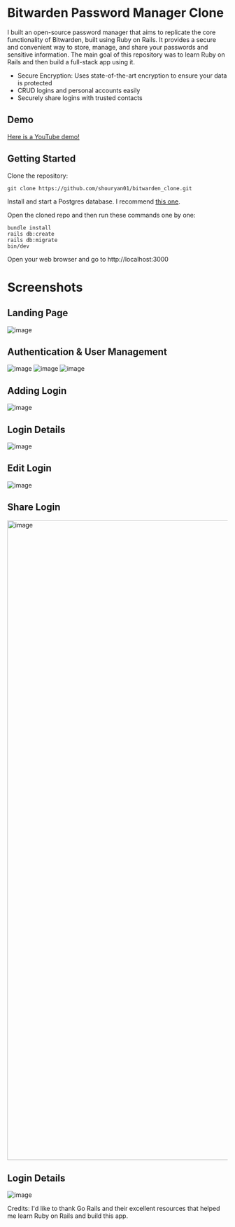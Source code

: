 # Bitwarden Password Manager Clone

I built an open-source password manager that aims to replicate the core functionality of Bitwarden, built using Ruby on Rails. It provides a secure and convenient way to store, manage, and share your passwords and sensitive information. The main goal of this repository was to learn Ruby on Rails and then build a full-stack app using it.
- Secure Encryption: Uses state-of-the-art encryption to ensure your data is protected
- CRUD logins and personal accounts easily
- Securely share logins with trusted contacts

## Demo
[Here is a YouTube demo!](https://www.youtube.com/watch?v=r7y6w5B0i5c)

## Getting Started

Clone the repository:
```
git clone https://github.com/shouryan01/bitwarden_clone.git
```
Install and start a Postgres database. I recommend [this one](https://postgresapp.com/).

Open the cloned repo and then run these commands one by one:
```
bundle install
rails db:create
rails db:migrate
bin/dev
```

Open your web browser and go to http://localhost:3000

# Screenshots
## Landing Page
![image](https://github.com/shouryan01/bitwarden_clone/assets/32345320/09918f27-0a8b-4525-91d9-2c360b1cd6fa)

## Authentication & User Management
![image](https://github.com/shouryan01/bitwarden_clone/assets/32345320/b5750659-6d44-4acd-a09d-0bf7c607119e)
![image](https://github.com/shouryan01/bitwarden_clone/assets/32345320/5cb45595-43ec-4c4f-9597-34a62430017c)
![image](https://github.com/shouryan01/bitwarden_clone/assets/32345320/1d5af75d-2b3b-4994-9c93-9437ace605dd)

## Adding Login
![image](https://github.com/shouryan01/bitwarden_clone/assets/32345320/4d5ba540-0c28-4897-828e-06248d87268f)

## Login Details
![image](https://github.com/shouryan01/bitwarden_clone/assets/32345320/c3d2ec3e-95cd-4084-b603-643c530058ca)

## Edit Login
![image](https://github.com/shouryan01/bitwarden_clone/assets/32345320/1f1b5975-ee56-4964-b949-dd28bb21963f)

## Share Login
<img width="1463" alt="image" src="https://github.com/shouryan01/bitwarden_clone/assets/32345320/3cd29f79-2844-4a2b-a512-3b03c9a027f8">

## Login Details
![image](https://github.com/shouryan01/bitwarden_clone/assets/32345320/5ec3086a-cfff-4e79-bd20-d57999735f8e)


Credits: I'd like to thank Go Rails and their excellent resources that helped me learn Ruby on Rails and build this app.
